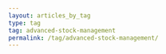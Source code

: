 ```yaml
---
layout: articles_by_tag
type: tag
tag: advanced-stock-management
permalink: /tag/advanced-stock-management/
---
```

